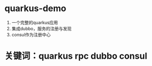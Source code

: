 # quarkus-demo
1. 一个完整的quarkus应用
2. 集成dubbo，服务的注册与发现
3. consul作为注册中心
# 关键词：quarkus rpc dubbo consul
